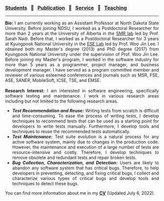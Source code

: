 
### [Students](stamlab.md) &nbsp;&nbsp;🌴&nbsp;&nbsp; [Publication](publications.md) &nbsp;&nbsp;🌴&nbsp;&nbsp; [Service](services.md) &nbsp;&nbsp;🌴&nbsp;&nbsp; [Teaching](teaching.md)
***
<div style="text-align: justify"> <b>Bio:</b> I am currently working as an Assistant Professor at North Dakota State University. Before joining NDSU, I worked as a Postdoctoral Researcher for more than 2 years at the University of Alberta in the
 <a href="https://sarahnadi.org/smr/" target="_blank">SMR lab</a> led by Prof. Sarah Nadi. Before that, I worked as a 
 Postdoctoral Researcher for 3 years at Kyungpook National University in the <a href="http://selab.knu.ac.kr/dokuwiki/doku.php" target="_blank">ESE Lab</a> 
 led by Prof. Woo Jin Lee. I obtained both my Master's degree (2013) and PhD degree (2017) from Kyungpook National University 
 under the supervision of Prof. Woo Jin Lee. Before joining my Master's program, I worked in the software industry for more than 5 years
 as a programmer, project manager, and business development manager.
 I have served as a program committee member and reviewer of various esteemed conferences and journals 
  such as MSR, FSE, ASE, SANER, MobileSoft, ICSE, TSE, and EMSE.
 <br>
 <br>
 <b>Research Interest:</b> I am interested in software engineering, specifically software testing and maintenance. 
 I work in various research areas including but not limited to the following research areas. 
 <br>
 <ul>
 <li><b><i>Test Recommendation and Reuse:</i></b> Writing tests from scratch is difficult and time-consuming. 
 To ease the process of writing tests, I develop techniques to recommend tests that can be used as a starting point for 
 developers to write tests manually. Furthermore, I develop tools and techniques to reuse the recommended tests automatically.</li>
 <li><b><i>Test Maintenance:</i></b> Test suite evolution is a natural process for any active software system, 
 mainly due to changes in the production code. However, the maintenance and execution of a large number of tests are 
 resource-intensive and costly. Therefore, I develop techniques to remove obsolete and redundant tests and repair broken tests.</li>
 <li><b><i>Bug Collection, Characterization, and Detection:</i></b> Users are likely to abandon any software system that 
 has critical bugs. Therefore, to help developers in preventing, detecting, and fixing critical bugs, I collect and characterize various types of critical bugs and develop tools and 
 techniques to detect these bugs.</li>
 </ul>
 You can find more information about me in my <a href="doc/CV_Ajay.pdf" target="_blank"><b>CV</b></a> (Updated July 6, 2022).</div>
 
 